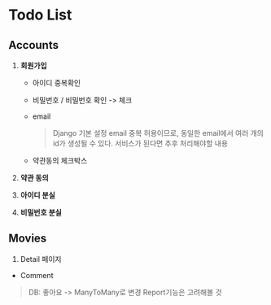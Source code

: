 # Todo List

## Accounts

1. **회원가입**

   - 아이디 중복확인

   - 비밀번호 / 비밀번호 확인 -> 체크

   - email

     > Django 기본 설정 email 중복 허용이므로,
     > 동일한 email에서 여러 개의 id가 생성될 수 있다.
     > 서비스가 된다면 추후 처리해야할 내용

   - 약관동의 체크박스

2. **약관 동의**

3. **아이디 분실**

4. **비밀번호 분실**



## Movies

1. Detail 페이지
  - Comment
  > DB: 좋아요 -> ManyToMany로 변경
  > Report기능은 고려해볼 것
  